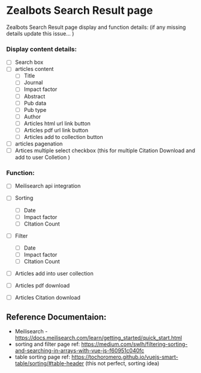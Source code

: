 # Zealbots Search Result page

Zealbots Search Result page display and function details:
(if any missing details update this issue... )

### Display content details:
 - [ ] Search box  
 - [ ] articles content
    - [ ] Title 
    - [ ] Journal
    - [ ] Impact factor
    - [ ] Abstract 
    - [ ] Pub data
    - [ ] Pub type
    - [ ] Author
    - [ ] Articles html url link button
    - [ ] Articles pdf url link button
    - [ ] Articles add to collection button
 - [ ] articles pagenation 
 - [ ] Artices multiple select checkbox (this for multiple Citation Download and add to user Colletion )
    
  ### Function:
 - [ ] Meilisearch api integration
 - [ ] Sorting  
    - [ ] Date 
    - [ ] Impact factor
    - [ ] CItation Count
 - [ ] Filter  
    - [ ] Date 
    - [ ] Impact factor
    - [ ] CItation Count
 - [ ] Articles add into user collection 
 - [ ] Articles pdf download 
 - [ ] Articles Citation download
  
  
  
  ## Reference Documentaion:
 * Meilisearch - https://docs.meilisearch.com/learn/getting_started/quick_start.html
 * sorting and filter page ref: https://medium.com/swlh/filtering-sorting-and-searching-in-arrays-with-vue-js-f60951c040fc
 * table sorting page ref: https://tochoromero.github.io/vuejs-smart-table/sorting/#table-header (this not perfect, sorting idea)
   

